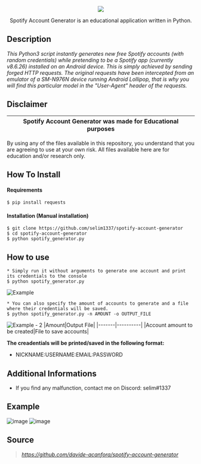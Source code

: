 <p align="center">
  <img src="https://user-images.githubusercontent.com/70216275/188632356-ed00e1e7-0734-469f-9915-2d0559643f1c.gif">
</p>

<p align="center">
  Spotify Account Generator is an educational application written in Python.
</p>

## Description

*This Python3 script instantly generates new free Spotify accounts (with random credentials) while pretending to be a Spotify app (currently v8.6.26) installed on an Android device. This is simply achieved by sending forged HTTP requests. The original requests have been intercepted from an emulator of a SM-N976N device running Android Lollipop, that is why you will find this particular model in the "User-Agent" header of the requests.*

## Disclaimer

|Spotify Account Generator was made for Educational purposes|
|-------------------------------------------------|
By using any of the files available in this repository, you understand that you are agreeing to use at your own risk.
All files available here are for education and/or research only.

## How To Install

#### Requirements
```
$ pip install requests
```

#### Installation (Manual installation)
```
$ git clone https://github.com/selim1337/spotify-account-generator
$ cd spotify-account-generator
$ python spotify_generator.py
```
## How to use
```
* Simply run it without arguments to generate one account and print its credentials to the console
$ python spotify_generator.py
```
![Example](https://user-images.githubusercontent.com/70216275/189494184-b77b8168-4e46-453a-bf03-6697948e85f1.PNG)
```
* You can also specify the amount of accounts to generate and a file where their credentials will be saved.
$ python spotify_generator.py -n AMOUNT -o OUTPUT_FILE
```
![Example - 2](https://user-images.githubusercontent.com/70216275/189519872-e6c5b139-54be-4133-99b5-5fe261b3b340.PNG)
|Amount|Output File|
|-------|----------|
|Account amount to be created|File to save accounts|

**The creadentials will be printed/saved in the following format:**
- NICKNAME:USERNAME:EMAIL:PASSWORD

## Additional Informations
- If you find any malfunction, contact me on Discord: selim#1337

## Example
![image](https://user-images.githubusercontent.com/70216275/189519850-c31df69f-279c-4549-876a-0dcd04f82d88.png)
![image](https://user-images.githubusercontent.com/70216275/189519862-1c05f377-94be-45e3-9fc8-ecfba0c2909f.png)



## Source

> *https://github.com/davide-acanfora/spotify-account-generator*

